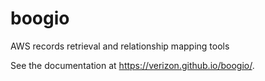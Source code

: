 boogio
======

AWS records retrieval and relationship mapping tools

See the documentation at
https://verizon.github.io/boogio/.


